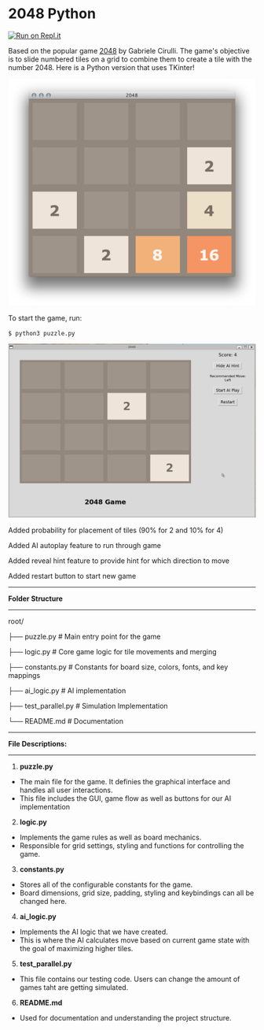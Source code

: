 2048 Python
===========

[![Run on Repl.it](https://repl.it/badge/github/yangshun/2048-python)](https://repl.it/github/yangshun/2048-python)


Based on the popular game [2048](https://github.com/gabrielecirulli/2048) by Gabriele Cirulli. The game's objective is to slide numbered tiles on a grid to combine them to create a tile with the number 2048. Here is a Python version that uses TKinter! 

![screenshot](img/screenshot.png)

To start the game, run:
    
    $ python3 puzzle.py

![](img/2048new.gif)

Added probability for placement of tiles (90% for 2 and 10% for 4)

Added AI autoplay feature to run through game

Added reveal hint feature to provide hint for which direction to move

Added restart button to start new game

---

**Folder Structure**

---

root/

├── puzzle.py           # Main entry point for the game

├── logic.py            # Core game logic for tile movements and merging

├── constants.py        # Constants for board size, colors, fonts, and key mappings

├── ai_logic.py         # AI implementation

├── test_parallel.py    # Simulation Implementation

└── README.md           # Documentation


---

**File Descriptions:**

---

1. **puzzle.py**
*   The main file for the game. It definies the graphical interface and handles all user interactions.
*   This file includes the GUI, game flow as well as buttons for our AI implementation

2. **logic.py**
*   Implements the game rules as well as board mechanics.
*   Responsible for grid settings, styling and functions for controlling the game.

3. **constants.py**
*   Stores all of the configurable constants for the game.
*   Board dimensions, grid size, padding, styling and keybindings can all be changed here.

4. **ai_logic.py**
*   Implements the AI logic that we have created.
*   This is where the AI calculates move based on current game state with the goal of maximizing higher tiles.

5. **test_parallel.py**
*   This file contains our testing code. Users can change the amount of games taht are getting simulated.

6. **README.md**
*   Used for documentation and understanding the project structure.